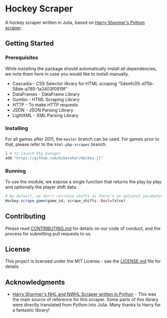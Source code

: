 # Hockey Scraper

A hockey scraper written in Julia, based on [Harry Shormer's Python scraper](https://github.com/HarryShomer/Hockey-Scraper).

## Getting Started

### Prerequisites

While installing the package should automatically install all dependencies, we note them here in case you would like to install manually.

* Cascadia - CSS Selector library for HTML scraping "54eefc05-d75b-58de-a785-1a3403f0919f"
* DataFrames - DataFrame Library
* Gumbo - HTML Scraping Library
* HTTP - To make HTTP requests
* JSON - JSON Parsing Library
* LightXML - XML Parsing Library

### Installing

For all games after 2011, the `master` branch can be used. For games prior to that, please refer to the `html-pbp-scraper` branch.

```julia
] # to launch Pkg manager
add "https://github.com/mikeroher/Hockey.jl"
```

### Running

To use the module, we expose a single function that returns the play by play and optionally the player shift data.

```julia
# By default, we don't retreive shifts as there's an optional parameter to indicate if you want to scrape shifts
Hockey.scrape_game(game_id, scrape_shifts::Bool=false) 
```

## Contributing

Please read [CONTRIBUTING.md](https://gist.github.com/PurpleBooth/b24679402957c63ec426) for details on our code of conduct, and the process for submitting pull requests to us.

## License

This project is licensed under the MIT License - see the [LICENSE.md](LICENSE.md) file for details

## Acknowledgments

* [Harry Shormer's NHL and NWHL Scraper written in Python](https://github.com/HarryShomer/Hockey-Scraper) - This was the main source of reference for this scraper. Some parts of this library were directly translated from Python into Julia. Many thanks to Harry for a fantastic library!

